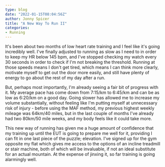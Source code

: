 ```yaml
---
type: blog
date: "2022-01-15T08:04:56Z"
author: Jonny Spicer
title: "A New Way To Run II"
categories:
- Running
---
```

It's been about two months of low heart rate training and I feel like it's going incredibly well. I've finally adjusted to running as slow as I need to in order to keep my HR below 145 bpm, and I've
stopped checking my watch every 30 seconds in order to check if I'm not breaking the threshold. Running at those speeds means I don't get tired, which means I can think more clearly, motivate myself
to get out the door more easily, and still have plenty of energy to go about the rest of my day after a run.

But, perhaps most importantly, I'm already seeing a fair bit of progress with it. My average pace has come down from 7:15/km to 6:45/km and can be as low as 6:20/km on a good day. Going slower has
allowed me to increase my volume substantially, without feeling like I'm putting myself at unnecessary risk of injury - before using the MAF method, my previous highest weekly mileage was 64km/40
miles, but in the last couple of months I've already had two 80km/50 mile weeks, and my body feels like it could take more.

This new way of running has given me a huge amount of confidence that my training up until the EUT is going to prepare me well for it, providing I can fit in one last piece of the puzzle; elevation.
I've signed up for the gym opposite my flat which gives me access to the options of an incline treadmill or stair machine, both of which will be invaluable, if not an ideal substitute for an actual
mountain. At the expense of jinxing it, so far training is going alarmingly well.
